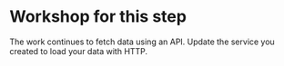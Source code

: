 # Workshop for this step

The work continues to fetch data using an API. Update the service you
created to load your data with HTTP.
